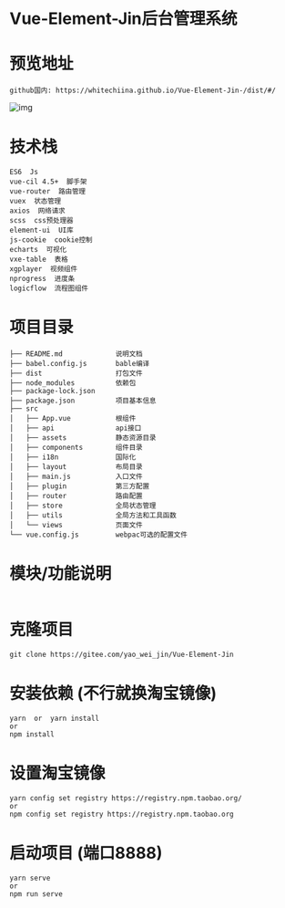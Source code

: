 # Vue-Element-Jin后台管理系统

# 预览地址
```
github国内: https://whitechiina.github.io/Vue-Element-Jin-/dist/#/
```
![img](https://gitee.com/yao_wei_jin/Vue-Element-Jin/raw/master/src/assets/images/cover.png)

# 技术栈
```
ES6  Js
vue-cil 4.5+  脚手架
vue-router  路由管理
vuex  状态管理
axios  网络请求
scss  css预处理器
element-ui  UI库
js-cookie  cookie控制
echarts  可视化
vxe-table  表格
xgplayer  视频组件
nprogress  进度条
logicflow  流程图组件
```

# 项目目录
```
├── README.md             说明文档
├── babel.config.js       bable编译
├── dist                  打包文件
├── node_modules          依赖包
├── package-lock.json     
├── package.json          项目基本信息
├── src 
│   ├── App.vue           根组件
│   ├── api               api接口
│   ├── assets            静态资源目录
│   ├── components        组件目录
│   ├── i18n              国际化
│   ├── layout            布局目录
│   ├── main.js           入口文件
│   ├── plugin            第三方配置
│   ├── router            路由配置
│   ├── store             全局状态管理
│   ├── utils             全局方法和工具函数
│   └── views             页面文件
└── vue.config.js         webpac可选的配置文件
```

# 模块/功能说明
```
```

# 克隆项目
```
git clone https://gitee.com/yao_wei_jin/Vue-Element-Jin
```

# 安装依赖 (不行就换淘宝镜像)
```
yarn  or  yarn install
or
npm install
```

# 设置淘宝镜像
```
yarn config set registry https://registry.npm.taobao.org/
or
npm config set registry https://registry.npm.taobao.org

```

# 启动项目 (端口8888)
```
yarn serve
or
npm run serve
```